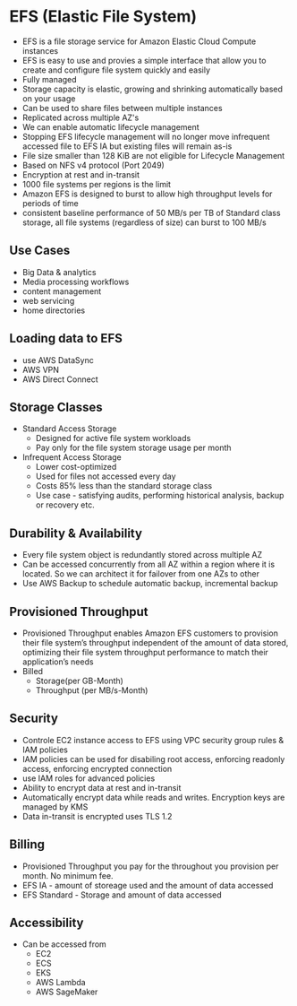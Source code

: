 # EFS (Elastic File System)
* EFS is a file storage service for Amazon Elastic Cloud Compute instances
* EFS is easy to use and provies a simple interface that allow you to create and configure file system quickly and easily
* Fully managed
* Storage capacity is elastic, growing and shrinking automatically based on your usage
* Can be used to share files between multiple instances
* Replicated across multiple AZ's
* We can enable automatic lifecycle management
* Stopping EFS lifecycle management will no longer move infrequent accessed file to EFS IA but existing files will remain as-is
* File size smaller than 128 KiB are not eligible for Lifecycle Management
* Based on NFS v4 protocol (Port 2049)
* Encryption at rest and in-transit
* 1000 file systems per regions is the limit
* Amazon EFS is designed to burst to allow high throughput levels for periods of time
* consistent baseline performance of 50 MB/s per TB of Standard class storage, all file systems (regardless of size) can burst to 100 MB/s


## Use Cases
* Big Data & analytics
* Media processing workflows
* content management
* web servicing
* home directories

## Loading data to EFS
* use AWS DataSync
* AWS VPN
* AWS Direct Connect

## Storage Classes
* Standard Access Storage
    * Designed for active file system workloads
    * Pay only for the file system storage usage per month
* Infrequent Access Storage
    * Lower cost-optimized
    * Used for files not accessed every day
    * Costs 85% less than the standard storage class
    * Use case - satisfying audits, performing historical analysis, backup or recovery etc.

## Durability & Availability
* Every file system object is redundantly stored across multiple AZ
* Can be accessed concurrently from all AZ within a region where it is located. So we can architect it for failover from one AZs to other
* Use AWS Backup to schedule automatic backup, incremental backup

## Provisioned Throughput
* Provisioned Throughput enables Amazon EFS customers to provision their file system’s throughput independent of the amount of data stored, optimizing their file system throughput performance to match their application’s needs
* Billed
    * Storage(per GB-Month)
    * Throughput (per MB/s-Month)

## Security
* Controle EC2 instance access to EFS using VPC security group rules & IAM policies
* IAM policies can be used for disabiling root access, enforcing readonly access, enforcing encrypted connection
* use IAM roles for advanced policies
* Ability to encrypt data at rest and in-transit
* Automatically encrypt data while reads and writes. Encryption keys are managed by KMS
* Data in-transit is encrypted uses TLS 1.2

## Billing
* Provisioned Throughput you pay for the throughout you provision per month. No minimum fee.
* EFS IA - amount of storeage used and the amount of data accessed
* EFS Standard - Storage and amount of data accessed 

## Accessibility
* Can be accessed from
    * EC2
    * ECS
    * EKS
    * AWS Lambda
    * AWS SageMaker